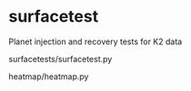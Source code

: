 # surfacetest

Planet injection and recovery tests for K2 data

surfacetests/surfacetest.py

heatmap/heatmap.py
